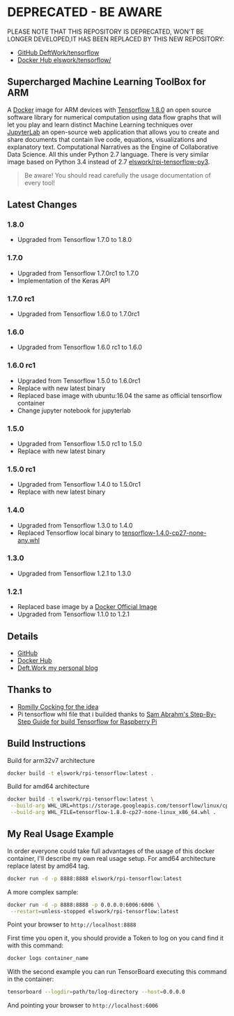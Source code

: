 # DEPRECATED - BE AWARE

PLEASE NOTE THAT THIS REPOSITORY IS DEPRECATED, WON'T BE LONGER DEVELOPED,IT HAS BEEN REPLACED BY THIS NEW REPOSITORY:

- [GitHub DeftWork/tensorflow](https://github.com/DeftWork/tensorflow)
- [Docker Hub elswork/tensorflow/](https://hub.docker.com/r/elswork/tensorflow/)

## Supercharged Machine Learning ToolBox for ARM

A [Docker](http://docker.com) image for ARM devices with [Tensorflow 1.8.0](https://www.tensorflow.org/) an open source software library for numerical computation using data flow graphs that will let you play and learn distinct Machine Learning techniques over [JupyterLab](https://github.com/jupyterlab/jupyterlab) an open-source web application that allows you to create and share documents that contain live code, equations, visualizations and explanatory text. Computational Narratives as the Engine of Collaborative Data Science. All this under Python 2.7 language.
There is very similar image based on Python 3.4 instead of 2.7 [elswork/rpi-tensorflow-py3](https://hub.docker.com/r/elswork/rpi-tensorflow-py3/).

> Be aware! You should read carefully the usage documentation of every tool!

## Latest Changes

### 1.8.0

- Upgraded from Tensorflow 1.7.0 to 1.8.0

### 1.7.0

- Upgraded from Tensorflow 1.7.0rc1 to 1.7.0
- Implementation of the Keras API

### 1.7.0 rc1

- Upgraded from Tensorflow 1.6.0 to 1.7.0rc1

### 1.6.0

- Upgraded from Tensorflow 1.6.0 rc1 to 1.6.0

### 1.6.0 rc1

- Upgraded from Tensorflow 1.5.0 to 1.6.0rc1
- Replace with new latest binary
- Replaced base image with ubuntu:16.04 the same as official tensorflow container
- Change jupyter notebook for jupyterlab

### 1.5.0

- Upgraded from Tensorflow 1.5.0 rc1 to 1.5.0
- Replace with new latest binary

### 1.5.0 rc1

- Upgraded from Tensorflow 1.4.0 to 1.5.0rc1
- Replace with new latest binary

### 1.4.0

- Upgraded from Tensorflow 1.3.0 to 1.4.0
- Replaced Tensorflow local binary to [tensorflow-1.4.0-cp27-none-any.whl](http://ci.tensorflow.org/view/Nightly/job/nightly-pi/lastSuccessfulBuild/artifact/output-artifacts/tensorflow-1.4.0-cp27-none-any.whl)

### 1.3.0

- Upgraded from Tensorflow 1.2.1 to 1.3.0

### 1.2.1

- Replaced base image by a [Docker Official Image](https://github.com/docker-library/official-images)
- Upgraded from Tensorflow 1.1.0 to 1.2.1

## Details

- [GitHub](https://github.com/DeftWork/rpi-tensorflow)
- [Docker Hub](https://hub.docker.com/r/elswork/rpi-tensorflow/)
- [Deft.Work my personal blog](http://deft.work/tensorflow_for_raspberry)

## Thanks to

- [Romilly Cocking for the idea](https://github.com/romilly/rpi-docker-tensorflow)
- Pi tensorflow whl file that i builded thanks to [Sam Abrahm's Step-By-Step Guide for build Tensorflow for Raspberry Pi](https://github.com/samjabrahams/tensorflow-on-raspberry-pi/blob/master/GUIDE.md)

## Build Instructions

Build for arm32v7 architecture

```sh
docker build -t elswork/rpi-tensorflow:latest .
```

Build for amd64 architecture

```sh
docker build -t elswork/rpi-tensorflow:latest \
 --build-arg WHL_URL=https://storage.googleapis.com/tensorflow/linux/cpu/ \
 --build-arg WHL_FILE=tensorflow-1.8.0-cp27-none-linux_x86_64.whl .
```

## My Real Usage Example

In order everyone could take full advantages of the usage of this docker container, I'll describe my own real usage setup.
For amd64 architecture replace latest by amd64 tag.

```sh
docker run -d -p 8888:8888 elswork/rpi-tensorflow:latest
```

A more complex sample:

```sh
docker run -d -p 8888:8888 -p 0.0.0.0:6006:6006 \
 --restart=unless-stopped elswork/rpi-tensorflow:latest
```

Point your browser to `http://localhost:8888`

First time you open it, you should provide a Token to log on you cand find it with this command:

```sh
docker logs container_name
```

With the second example you can run TensorBoard executing this command in the container:

```sh
tensorboard --logdir=path/to/log-directory --host=0.0.0.0
```

And pointing your browser to `http://localhost:6006`
